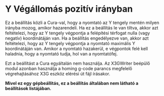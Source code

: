# Y Végállomás pozitív irányban

Ez a beállítás közli a Cura-val, hogy a nyomtató az Y tengely mentén milyen irányba mozog, amikor hazarendeli. Ha ez a beállítás le van tiltva, akkor azt feltételezi, hogy az Y tengely végpontja a felépítési térfogat nulla (vagy negatív) koordinátáján van. Ha a beállítás engedélyezve van, akkor azt feltételezi, hogy az Y tengely végpontja a nyomtató maximális Y koordinátáján van. Amikor a nyomtató hazakerül, e végpontok felé kell haladnia, hogy a nyomtató tudja, hol van a nyomtatófej.

Ezt a beállítást a Cura egyáltalán nem használja. Az X3GWriter beépülő modul azonban használja a homing g-code parancs megfelelő végrehajtásához X3G eszköz elérési út fájl írásakor.

**Mivel ez egy gépbeállítás, ez a beállítás általában nem látható a beállítások listájában.**
